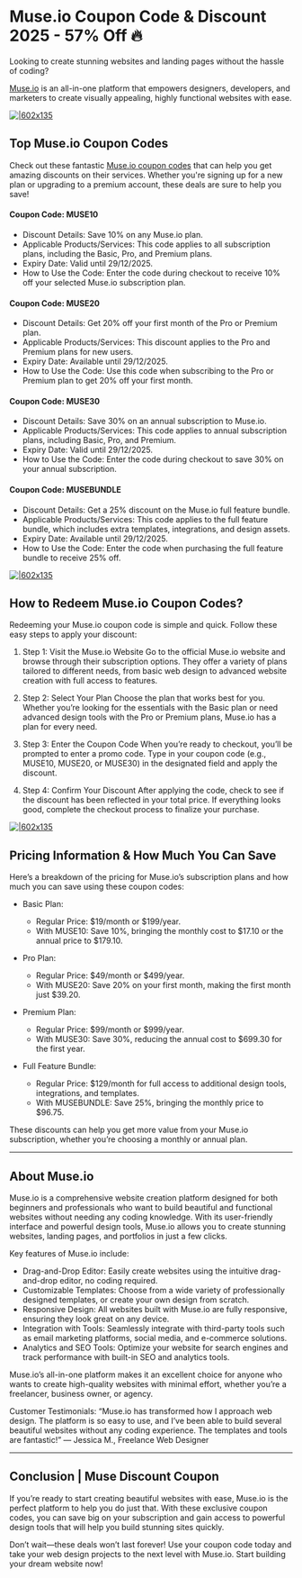 # Muse.io Coupon Code & Discount 2025 - 57% Off 🔥

Looking to create stunning websites and landing pages without the hassle of coding?

[Muse.io](https://bit.ly/4bp3JAw) is an all-in-one platform that empowers designers, developers, and marketers to create visually appealing, highly functional websites with ease.

[![|602x135](https://lh7-rt.googleusercontent.com/docsz/AD_4nXdkoRmeXXHFHYkW3pXPSXUEcIRMJKmSlu0uFHiP49GIdfkhi6Guum_wdP8NE_l18HF4UsC2tP-Kpxfr5sWCza-uxpVLANpU2EG4O-mjaA9-7JAH-6CDpnAJQtFYEhNgjayk2C_7_A?key=mAND5FQrP6wXlYZq6xkzdsiw)](https://bit.ly/4bp3JAw)

## Top Muse.io Coupon Codes

Check out these fantastic [Muse.io coupon codes](https://bit.ly/4bp3JAw) that can help you get amazing discounts on their services. Whether you're signing up for a new plan or upgrading to a premium account, these deals are sure to help you save!

#### Coupon Code: MUSE10

* Discount Details: Save 10% on any Muse.io plan.
* Applicable Products/Services: This code applies to all subscription plans, including the Basic, Pro, and Premium plans.
* Expiry Date: Valid until 29/12/2025.
* How to Use the Code: Enter the code during checkout to receive 10% off your selected Muse.io subscription plan.

#### Coupon Code: MUSE20

* Discount Details: Get 20% off your first month of the Pro or Premium plan.
* Applicable Products/Services: This discount applies to the Pro and Premium plans for new users.
* Expiry Date: Available until 29/12/2025.
* How to Use the Code: Use this code when subscribing to the Pro or Premium plan to get 20% off your first month.

#### Coupon Code: MUSE30

* Discount Details: Save 30% on an annual subscription to Muse.io.
* Applicable Products/Services: This code applies to annual subscription plans, including Basic, Pro, and Premium.
* Expiry Date: Valid until 29/12/2025.
* How to Use the Code: Enter the code during checkout to save 30% on your annual subscription.

#### Coupon Code: MUSEBUNDLE

* Discount Details: Get a 25% discount on the Muse.io full feature bundle.
* Applicable Products/Services: This code applies to the full feature bundle, which includes extra templates, integrations, and design assets.
* Expiry Date: Available until 29/12/2025.
* How to Use the Code: Enter the code when purchasing the full feature bundle to receive 25% off.

[![|602x135](https://lh7-rt.googleusercontent.com/docsz/AD_4nXdkoRmeXXHFHYkW3pXPSXUEcIRMJKmSlu0uFHiP49GIdfkhi6Guum_wdP8NE_l18HF4UsC2tP-Kpxfr5sWCza-uxpVLANpU2EG4O-mjaA9-7JAH-6CDpnAJQtFYEhNgjayk2C_7_A?key=mAND5FQrP6wXlYZq6xkzdsiw)](https://bit.ly/4bp3JAw)

## How to Redeem Muse.io Coupon Codes?

Redeeming your Muse.io coupon code is simple and quick. Follow these easy steps to apply your discount:

1. Step 1: Visit the Muse.io Website
Go to the official Muse.io website and browse through their subscription options. They offer a variety of plans tailored to different needs, from basic web design to advanced website creation with full access to features.

2. Step 2: Select Your Plan
Choose the plan that works best for you. Whether you’re looking for the essentials with the Basic plan or need advanced design tools with the Pro or Premium plans, Muse.io has a plan for every need.

3. Step 3: Enter the Coupon Code
When you’re ready to checkout, you’ll be prompted to enter a promo code. Type in your coupon code (e.g., MUSE10, MUSE20, or MUSE30) in the designated field and apply the discount.

4. Step 4: Confirm Your Discount
After applying the code, check to see if the discount has been reflected in your total price. If everything looks good, complete the checkout process to finalize your purchase.

[![|602x135](https://lh7-rt.googleusercontent.com/docsz/AD_4nXdkoRmeXXHFHYkW3pXPSXUEcIRMJKmSlu0uFHiP49GIdfkhi6Guum_wdP8NE_l18HF4UsC2tP-Kpxfr5sWCza-uxpVLANpU2EG4O-mjaA9-7JAH-6CDpnAJQtFYEhNgjayk2C_7_A?key=mAND5FQrP6wXlYZq6xkzdsiw)](https://bit.ly/4bp3JAw)

## Pricing Information & How Much You Can Save

Here’s a breakdown of the pricing for Muse.io’s subscription plans and how much you can save using these coupon codes:

* Basic Plan:

  * Regular Price: $19/month or $199/year.
  * With MUSE10: Save 10%, bringing the monthly cost to $17.10 or the annual price to $179.10.
* Pro Plan:

  * Regular Price: $49/month or $499/year.
  * With MUSE20: Save 20% on your first month, making the first month just $39.20.
* Premium Plan:

  * Regular Price: $99/month or $999/year.
  * With MUSE30: Save 30%, reducing the annual cost to $699.30 for the first year.
* Full Feature Bundle:

  * Regular Price: $129/month for full access to additional design tools, integrations, and templates.
  * With MUSEBUNDLE: Save 25%, bringing the monthly price to $96.75.

These discounts can help you get more value from your Muse.io subscription, whether you’re choosing a monthly or annual plan.

---

## About Muse.io

Muse.io is a comprehensive website creation platform designed for both beginners and professionals who want to build beautiful and functional websites without needing any coding knowledge. With its user-friendly interface and powerful design tools, Muse.io allows you to create stunning websites, landing pages, and portfolios in just a few clicks.

Key features of Muse.io include:

* Drag-and-Drop Editor: Easily create websites using the intuitive drag-and-drop editor, no coding required.
* Customizable Templates: Choose from a wide variety of professionally designed templates, or create your own design from scratch.
* Responsive Design: All websites built with Muse.io are fully responsive, ensuring they look great on any device.
* Integration with Tools: Seamlessly integrate with third-party tools such as email marketing platforms, social media, and e-commerce solutions.
* Analytics and SEO Tools: Optimize your website for search engines and track performance with built-in SEO and analytics tools.

Muse.io’s all-in-one platform makes it an excellent choice for anyone who wants to create high-quality websites with minimal effort, whether you’re a freelancer, business owner, or agency.

Customer Testimonials:
“Muse.io has transformed how I approach web design. The platform is so easy to use, and I’ve been able to build several beautiful websites without any coding experience. The templates and tools are fantastic!” — Jessica M., Freelance Web Designer

---

## Conclusion | Muse Discount Coupon

If you’re ready to start creating beautiful websites with ease, Muse.io is the perfect platform to help you do just that. With these exclusive coupon codes, you can save big on your subscription and gain access to powerful design tools that will help you build stunning sites quickly.

Don’t wait—these deals won’t last forever! Use your coupon code today and take your web design projects to the next level with Muse.io. Start building your dream website now!
